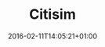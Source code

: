 ---
type: "project"
title: "Citisim"
date: 2016-02-11T14:05:21+01:00
description: "Design and implementation of a new generation platform for the Smart City ecosystem."
icon: "citisim/images/citisim-logo.png"
---